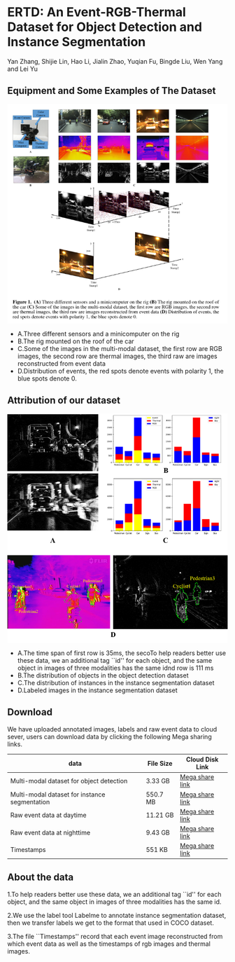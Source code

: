 # ERTD: An Event-RGB-Thermal Dataset for Object Detection and Instance Segmentation
Yan Zhang, Shijie Lin, Hao Li, Jialin Zhao, Yuqian Fu, Bingde Liu, Wen Yang and Lei Yu
## Equipment and Some Examples of The Dataset
<img src="images/figure1.png" width="800" hegiht="600" align=center />

- A.Three different sensors and a minicomputer on the rig 
- B.The rig mounted on the roof of the car 
- C.Some of the images in the multi-modal dataset, the first row are RGB images, the second row are thermal images, the third raw are images reconstructed from event data 
- D.Distribution of events, the red spots denote events with polarity 1, the blue spots denote 0.

## Attribution of our dataset
<img src="images/figure2.png" width="800" hegiht="600" align=center />

- A.The time span of first row is 35ms, the secoTo help readers better use these data, we an additional tag ``id'' for each object, and the same object in images of three modalities has the same idnd row is 111 ms 
- B.The distribution of objects in the object detection dataset 
- C.The distribution of instances in the instance segmentation dataset 
- D.Labeled images in the instance segmentation dataset

## Download
We have uploaded annotated images, labels and raw event data to cloud sever, users can download data by clicking the following Mega sharing links.


data | File Size |Cloud Disk Link
------------ | -------------| -------------
Multi-modal dataset for object detection | 3.33  GB |[Mega share link](https://mega.nz/fm/BF8DnaTL)
Multi-modal dataset for instance segmentation | 550.7  MB |[Mega share link](https://mega.nz/#!Mo1zSQhB!6goY8dhxHGLsK73WLLso5YvztM4QBeInag9V4DblWOs)
Raw event data at daytime | 11.21 GB |[Mega share link](https://mega.nz/fm/Jd9xAYqI)
Raw event data at nighttime | 9.43  GB |[Mega share link](https://mega.nz/#!8ktzhSRT!IsfInLvgZJBh9y3CYY6LPUCr73ScE9fnM1lGqpz1eU8)
Timestamps| 551 KB|[Mega share link](https://mega.nz/#!Z591CK6Z!Uyumhg5gaPMYFjDazbCeLEQLeUAi-RM9Y5wgGGYGN40)
## About the data
1.To help readers better use these data, we an additional tag ``id'' for each object, and the same object in images of three modalities has the same id.

2.We use the label tool Labelme to annotate instance segmentation dataset, then we transfer labels we get to the format that used in COCO dataset.

3.The file ``Timestamps'' record that each event image reconstructed from which event data as well as the timestamps of rgb images and thermal images.
